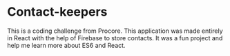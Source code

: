 # Contact-keepers
This is a coding challenge from Procore.  This application was made entirely in React with the help of Firebase to store contacts.  It was a fun project and help me learn more about ES6 and React.  

